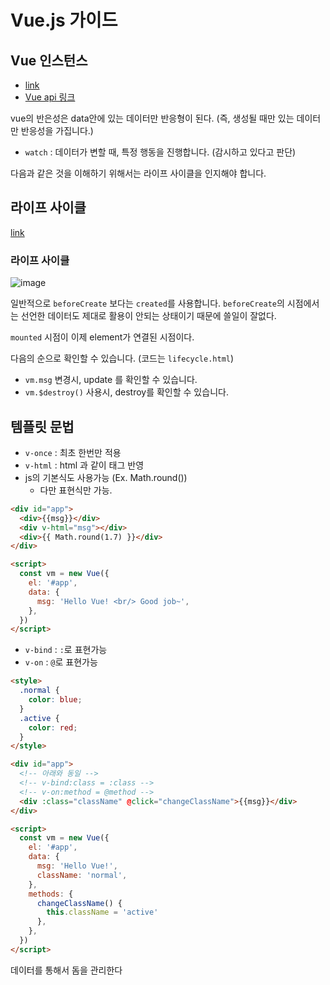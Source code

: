 # Vue.js 가이드

## Vue 인스턴스

- [link](https://kr.vuejs.org/v2/guide/instance.html)
- [Vue api 링크](https://kr.vuejs.org/v2/api/)

vue의 반은성은 data안에 있는 데이터만 반응형이 된다. (즉, 생성될 때만 있는 데이터만 반응성을 가집니다.)

- `watch` : 데이터가 변할 때, 특정 행동을 진행합니다. (감시하고 있다고 판단)

다음과 같은 것을 이해하기 위해서는 라이프 사이클을 인지해야 합니다.

## 라이프 사이클

[link](https://kr.vuejs.org/v2/guide/instance.html#%EC%9D%B8%EC%8A%A4%ED%84%B4%EC%8A%A4-%EB%9D%BC%EC%9D%B4%ED%94%84%EC%82%AC%EC%9D%B4%ED%81%B4-%ED%9B%85)

### 라이프 사이클

![image](https://user-images.githubusercontent.com/42582516/109142785-a2858a00-77a2-11eb-9165-e9ff430b5a7d.png)

일반적으로 `beforeCreate` 보다는 `created`를 사용합니다. `beforeCreate`의 시점에서는 선언한 데이터도 제대로 활용이 안되는 상태이기 때문에 쓸일이 잘없다.

`mounted` 시점이 이제 element가 연결된 시점이다.

다음의 순으로 확인할 수 있습니다. (코드는 `lifecycle.html`)

- `vm.msg` 변경시, update 를 확인할 수 있습니다.
- `vm.$destroy()` 사용시, destroy를 확인할 수 있습니다.

## 템플릿 문법

- `v-once` : 최초 한번만 적용
- `v-html` : html 과 같이 태그 반영
- js의 기본식도 사용가능 (Ex. Math.round())
  - 다만 표현식만 가능.

```html
<div id="app">
  <div>{{msg}}</div>
  <div v-html="msg"></div>
  <div>{{ Math.round(1.7) }}</div>
</div>

<script>
  const vm = new Vue({
    el: '#app',
    data: {
      msg: 'Hello Vue! <br/> Good job~',
    },
  })
</script>
```

- `v-bind` : `:`로 표현가능
- `v-on` : `@`로 표현가능

```html
<style>
  .normal {
    color: blue;
  }
  .active {
    color: red;
  }
</style>

<div id="app">
  <!-- 아래와 동일 -->
  <!-- v-bind:class = :class -->
  <!-- v-on:method = @method -->
  <div :class="className" @click="changeClassName">{{msg}}</div>
</div>

<script>
  const vm = new Vue({
    el: '#app',
    data: {
      msg: 'Hello Vue!',
      className: 'normal',
    },
    methods: {
      changeClassName() {
        this.className = 'active'
      },
    },
  })
</script>
```

데이터를 통해서 돔을 관리한다
